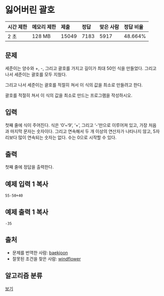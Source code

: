 # 잃어버린 괄호

| 시간 제한 | 메모리 제한 | 제출  | 정답 | 맞은 사람 | 정답 비율 |
| :-------- | :---------- | :---- | :--- | :-------- | :-------- |
| 2 초      | 128 MB      | 15049 | 7183 | 5917      | 48.664%   |

## 문제

세준이는 양수와 +, -, 그리고 괄호를 가지고 길이가 최대 50인 식을 만들었다. 그리고 나서 세준이는 괄호를 모두 지웠다.

그리고 나서 세준이는 괄호를 적절히 쳐서 이 식의 값을 최소로 만들려고 한다.

괄호를 적절히 쳐서 이 식의 값을 최소로 만드는 프로그램을 작성하시오.

## 입력

첫째 줄에 식이 주어진다. 식은 ‘0’~‘9’, ‘+’, 그리고 ‘-’만으로 이루어져 있고, 가장 처음과 마지막 문자는 숫자이다. 그리고 연속해서 두 개 이상의 연산자가 나타나지 않고, 5자리보다 많이 연속되는 숫자는 없다. 수는 0으로 시작할 수 있다.

## 출력

첫째 줄에 정답을 출력한다.

## 예제 입력 1 복사

```
55-50+40
```

## 예제 출력 1 복사

```
-35
```

## 출처

- 문제를 번역한 사람: [baekjoon](https://www.acmicpc.net/user/baekjoon)
- 잘못된 조건을 찾은 사람: [windflower](https://www.acmicpc.net/user/windflower)

## 알고리즘 분류

[보기](https://www.acmicpc.net/problem/1541#)